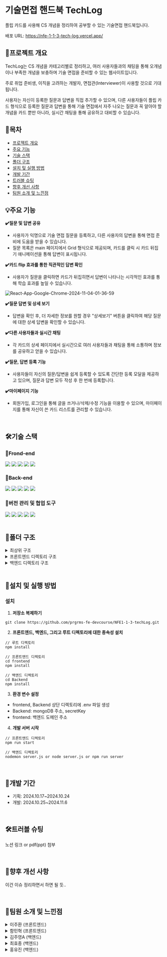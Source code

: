 # 기술면접 핸드북 TechLog

플립 카드를 사용해 CS 개념을 정리하여 공부할 수 있는 기술면접 핸드북입니다.

배포 URL: https://nfe-1-1-3-tech-log.vercel.app/

## 🎇프로젝트 개요

TechLog는 CS 개념을 카테고리별로 정리하고, 여러 사용자들과의 채팅을 통해 오개념이나 부족한 개념을 보충하며 기술 면접을 준비할 수 있는 웹사이트입니다. <br />

주로 취업 준비생, 이직을 고려하는 개발자, 면접관(Interviewer)이 사용할 것으로 기대됩니다. <br />

사용자는 자신이 등록한 질문과 답변을 직접 추가할 수 있으며, 다른 사용자들이 플립 카드 형식으로 등록한 질문과 답변을 통해 기술 면접에서 자주 나오는 질문과 꼭 알아야 할 개념을 카드 뿐만 아니라, 실시간 채팅을 통해 공유하고 대비할 수 있습니다.

## 📃목차

- [프로젝트 개요](#프로젝트-개요)
- [주요 기능](#주요-기능)
- [기술 스택](#기술-스택)
- [폴더 구조](#폴더-구조)
- [설치 및 실행 방법](#설치-및-실행-방법)
- [개발 기간](#개발-기간)
- [트러블 슈팅](#트러블-슈팅)
- [향후 개선 사항](#향후-개선-사항)
- [팀원 소개 및 느낀점](#팀원-소개-및-느낀점)

## 💡주요 기능

**✔️질문 및 답변 공유**

- 사용자가 익명으로 기술 면접 질문을 등록하고, 다른 사용자의 답변을 통해 면접 준비에 도움을 받을 수 있습니다.
- 질문 목록은 main 페이지에서 Grid 형식으로 제공되며, 카드를 클릭 시 카드 뒤집기 애니메이션을 통해 답변이 표시됩니다.

**✔️카드 flip 효과를 통한 직관적인 답변 확인**

- 사용자가 질문을 클릭하면 카드가 뒤집히면서 답변이 나타나는 시각적인 효과를 통해 학습 효과를 높일 수 있습니다.

![React-App-Google-Chrome-2024-11-04-01-36-59](https://github.com/user-attachments/assets/a9bc58f2-7500-45b9-8ead-60ebed7a9c8d)

**✔️질문 답변 및 상세 보기**

- 답변을 확인 후, 더 자세한 정보를 원할 경우 "상세보기" 버튼을 클릭하여 해당 질문에 대한 상세 답변을 확인할 수 있습니다.

**✔️다른 사용자들과 실시간 채팅**

- 각 카드의 상세 페이지에서 실시간으로 여러 사용자들과 채팅을 통해 소통하며 정보를 공유하고 얻을 수 있습니다.

**✔️질문, 답변 등록 기능**

- 사용자들이 자신의 질문/답변을 쉽게 등록할 수 있도록 간단한 등록 모달을 제공하고 있으며, 질문과 답변 모두 작성 후 한 번에 등록합니다.

**✔️마이페이지 기능**

- 회원가입, 로그인을 통해 글을 쓰거나/삭제/수정 기능을 이용할 수 있으며, 마이페이지를 통해 자신이 쓴 카드 리스트를 관리할 수 있습니다.

<br />

## 🛠기술 스택

### 📌Frond-end

<div style={{display: "flex"}}>
<img src="https://img.shields.io/badge/Vite-646CFF?style=for-the-badge&logo=Vite&logoColor=white">
<img src="https://img.shields.io/badge/React-61DAFB?style=for-the-badge&logo=React&logoColor=black">
<img src="https://img.shields.io/badge/TypeScript-3178C6?style=for-the-badge&logo=TypeScript&logoColor=white">
<img src="https://img.shields.io/badge/Styled--Components-DB7093?style=for-the-badge&logo=styled-components&logoColor=white">
<img src="https://img.shields.io/badge/React--Query-FF4154?style=for-the-badge&logo=React-Query&logoColor=white">
</div>

### 📌Back-end

<div style={{display: "flex"}}><img src="https://img.shields.io/badge/MongoDB-47A248?style=for-the-badge&logo=MongoDB&logoColor=white">
<img src="https://img.shields.io/badge/Node.js-339933?style=for-the-badge&logo=Node.js&logoColor=white">
<img src="https://img.shields.io/badge/Express-000000?style=for-the-badge&logo=Express&logoColor=white">
<img src="https://img.shields.io/badge/Socket.IO-010101?style=for-the-badge&logo=Socket.io&logoColor=white">
<img src="https://img.shields.io/badge/JWT-000000?style=for-the-badge&logo=JSON%20web%20tokens&logoColor=white"></div>

### 📌버전 관리 및 협업 도구

<div style={{display: "flex"}}>
<img src="https://img.shields.io/badge/Git-F05032?style=for-the-badge&logo=Git&logoColor=white">
<img src="https://img.shields.io/badge/GitHub-181717?style=for-the-badge&logo=GitHub&logoColor=white">
<img src="https://img.shields.io/badge/Notion-000000?style=for-the-badge&logo=Notion&logoColor=white">
<img src="https://img.shields.io/badge/Slack-4A154B?style=for-the-badge&logo=Slack&logoColor=white">
<img src="https://img.shields.io/badge/Zoom-2D8CFF?style=for-the-badge&logo=Zoom&logoColor=white">
</div>

<br />

## 📁폴더 구조

<details>
  <summary>최상위 구조</summary>
  <pre><code>
  NFE1-1-3-techLog/
  ├──.github
  ├──BackEnd
  ├──frontend
  ├──.gitignore
  ├──.prettierrc
  ├──.package-lock.json
  ├──.package.json
  └──README.md
  </code></pre>
</details>
<details>
  <summary>프론트엔드 디렉토리 구조</summary>
<pre><code>
src/
│
├── components/
│   ├── common/
│   │   ├── Button.js
│   │   ├── Input.js
│   │   └── ...
│   │
│   ├── layout/
│   │   ├── Header.js
│   │   ├── Footer.js
│   │   └── ...
│   │
│   └── feature/
│       ├── UserProfile.js
│       ├── ProductList.js
│       └── ...
│
├── pages/
│   ├── Home.js
│   ├── About.js
│   ├── Contact.js
│   └── ...
│
├── hooks/
│   ├── useForm.js
│   ├── useAPI.js
│   └── ...
│
│
├── api/
│   ├── auth.js
│   └── ...
│
│
├── styles/
│   ├── global.css
│   ├── variables.css
│   └── ...
│
├── assets/
│   ├── images/
│   ├── fonts/
│   └── ...
│
└── App.js
</code></pre>
</details>
<details>
  <summary>백엔드 디렉토리 구조</summary>
  <pre><code>
root/
│
├── backend/
│   ├── controllers/
│   │   └── users                 # 사용자 관련 로직 처리
│   │   └── post                  # 게시물 관련 로직 처리
│   │   └── comment               # 실시간 채팅 관련 로직 처리
│   ├── middlewares/
│   │   └── auth.js               # 사용자 관련 인증 처리 미들웨어
│   ├── models/
│   │   └── comment.js            # 채팅에 대한 Mongoose 스키마
│   │   └── User.js               # 사용자에 대한 Mongoose 스키마
│   │   └── Post.js               # 게시물에 대한 Mongoose 스키마
│   ├── routes/
│   │   └── commentRoutes.js      # 댓글 관련 라우터
│   │   └── userRoutes.js         # 회원 관련 라우터
│   │   └── postRoutes.js         # 게시물 관련 라우터
│   ├── websocket/
│   │   └── websocketServer.js    # socket.io 채팅 핸들러
│   ├── app.js                    # Express 애플리케이션 설정
│   ├── server.js                 # 서버 진입점
│   └── .env                      # 환경 변수 (예: DB 연결 문자열)
│
└── frontend/                     # 프론트엔드 디렉토리 (리액트)
  </code></pre>
</details>

<br />

## 🚀설치 및 실행 방법

### 설치

1. **저장소 복제하기**

```
git clone https://github.com/prgrms-fe-devcourse/NFE1-1-3-techLog.git
```

2. **프론트엔드, 백엔드, 그리고 루트 디렉토리에 대한 종속성 설치**

```
// 루트 디렉토리
npm install

// 프론트엔드 디렉토리
cd frontend
npm install

// 백엔드 디렉토리
cd Backend
npm install
```

3. **환경 변수 설정**

- frontend, Backend 상단 디렉토리에 .env 파일 생성
- Backend: mongoDB 주소, secretKey
- frontend: 백엔드 도메인 주소

4. **개발 서버 시작**

```
// 프론트엔드 디렉토리
npm run start

// 백엔드 디렉토리
nodemon server.js or node server.js or npm run server
```

<br />

## 📆개발 기간

- 기획: 2024.10.17~2024.10.24
- 개발: 2024.10.25~2024.11.6

<br />

## 🛠트러블 슈팅

노션 링크 or pdf(ppt) 첨부

<br />

## 🔧향후 개선 사항

이건 이슈 정리하면서 하면 될 듯..

<br />

## 👥팀원 소개 및 느낀점

<details>
  <summary>이주환 (프론트엔드)</summary>
    <div markdown="1">
    <ul>
      <li>작성 예정</li>
      <li></li>
    </ul>
  </div>
</details>
<details>
  <summary>함민혁 (프론트엔드)</summary>
    <div markdown="2">
    <ul>
      <li>작성 예정</li>
      <li></li>
    </ul>
  </div>
</details>
<details>
  <summary>김주영A (백엔드)</summary>
    <div markdown="3">
    <ul>
      <li>작성 예정</li>
      <li></li>
    </ul>
  </div>
</details>
<details>
  <summary>최효종 (백엔드)</summary>
    <div markdown="4">
    <ul>
      <li>작성 예정</li>
      <li></li>
    </ul>
  </div>
</details>
<details>
  <summary>홍유진 (백엔드)</summary>
    <div markdown="5">
    <ul>
      <li>작성 예정</li>
      <li></li>
    </ul>
  </div>
</details>
